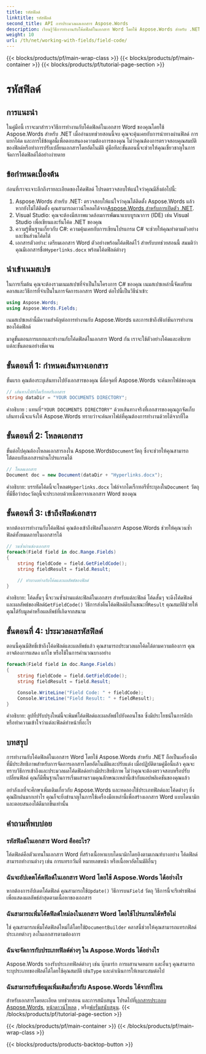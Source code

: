 ```yaml
---
title: รหัสฟิลด์
linktitle: รหัสฟิลด์
second_title: API การประมวลผลเอกสาร Aspose.Words
description: เรียนรู้วิธีการทำงานกับโค้ดฟิลด์ในเอกสาร Word โดยใช้ Aspose.Words สำหรับ .NET คู่มือนี้ครอบคลุมถึงการโหลดเอกสาร การเข้าถึงฟิลด์ และการประมวลผลโค้ดฟิลด์
weight: 10
url: /th/net/working-with-fields/field-code/
---
```


{{< blocks/products/pf/main-wrap-class >}}
{{< blocks/products/pf/main-container >}}
{{< blocks/products/pf/tutorial-page-section >}}

# รหัสฟิลด์

## การแนะนำ

ในคู่มือนี้ เราจะมาสำรวจวิธีการทำงานกับโค้ดฟิลด์ในเอกสาร Word ของคุณโดยใช้ Aspose.Words สำหรับ .NET เมื่ออ่านบทช่วยสอนนี้จบ คุณจะคุ้นเคยกับการนำทางผ่านฟิลด์ การแยกโค้ด และการใช้ข้อมูลนี้เพื่อตอบสนองความต้องการของคุณ ไม่ว่าคุณต้องการตรวจสอบคุณสมบัติของฟิลด์หรือทำการปรับเปลี่ยนเอกสารโดยอัตโนมัติ คู่มือทีละขั้นตอนนี้จะช่วยให้คุณเชี่ยวชาญในการจัดการโค้ดฟิลด์ได้อย่างง่ายดาย

## ข้อกำหนดเบื้องต้น

ก่อนที่เราจะเจาะลึกถึงรายละเอียดของโค้ดฟิลด์ โปรดตรวจสอบให้แน่ใจว่าคุณมีสิ่งต่อไปนี้:

1.  Aspose.Words สำหรับ .NET: ตรวจสอบให้แน่ใจว่าคุณได้ติดตั้ง Aspose.Words แล้ว หากยังไม่ได้ติดตั้ง คุณสามารถดาวน์โหลดได้จาก[Aspose.Words สำหรับการเปิดตัว .NET](https://releases.aspose.com/words/net/).
2. Visual Studio: คุณจะต้องมีสภาพแวดล้อมการพัฒนาแบบบูรณาการ (IDE) เช่น Visual Studio เพื่อเขียนและรันโค้ด .NET ของคุณ
3. ความรู้พื้นฐานเกี่ยวกับ C#: ความคุ้นเคยกับการเขียนโปรแกรม C# จะช่วยให้คุณทำตามตัวอย่างและชิ้นส่วนโค้ดได้
4. เอกสารตัวอย่าง: เตรียมเอกสาร Word ตัวอย่างพร้อมโค้ดฟิลด์ไว้ สำหรับบทช่วยสอนนี้ สมมติว่าคุณมีเอกสารชื่อ`Hyperlinks.docx` พร้อมโค้ดฟิลด์ต่างๆ

## นำเข้าเนมสเปซ

ในการเริ่มต้น คุณจะต้องรวมเนมสเปซที่จำเป็นในโครงการ C# ของคุณ เนมสเปซเหล่านี้จัดเตรียมคลาสและวิธีการที่จำเป็นในการจัดการเอกสาร Word ต่อไปนี้เป็นวิธีนำเข้า:

```csharp
using Aspose.Words;
using Aspose.Words.Fields;
```

เนมสเปซเหล่านี้มีความสำคัญต่อการทำงานกับ Aspose.Words และการเข้าถึงฟังก์ชันการทำงานของโค้ดฟิลด์

มาดูขั้นตอนการแยกและทำงานกับโค้ดฟิลด์ในเอกสาร Word กัน เราจะใช้ตัวอย่างโค้ดและอธิบายแต่ละขั้นตอนอย่างชัดเจน

## ขั้นตอนที่ 1: กำหนดเส้นทางเอกสาร

ขั้นแรก คุณต้องระบุเส้นทางไปยังเอกสารของคุณ นี่คือจุดที่ Aspose.Words จะค้นหาไฟล์ของคุณ

```csharp
// เส้นทางไปยังไดเร็กทอรีเอกสาร
string dataDir = "YOUR DOCUMENTS DIRECTORY";
```

 คำอธิบาย : แทนที่`"YOUR DOCUMENTS DIRECTORY"` ด้วยเส้นทางจริงที่เอกสารของคุณถูกจัดเก็บ เส้นทางนี้จะแจ้งให้ Aspose.Words ทราบว่าจะค้นหาไฟล์ที่คุณต้องการทำงานด้วยได้จากที่ใด

## ขั้นตอนที่ 2: โหลดเอกสาร

 ขั้นต่อไปคุณต้องโหลดเอกสารลงใน Aspose.Words`Document`วัตถุ ซึ่งจะช่วยให้คุณสามารถโต้ตอบกับเอกสารผ่านโปรแกรมได้

```csharp
// โหลดเอกสาร
Document doc = new Document(dataDir + "Hyperlinks.docx");
```

 คำอธิบาย: บรรทัดโค้ดนี้จะโหลด`Hyperlinks.docx` ไฟล์จากไดเร็กทอรีที่ระบุลงใน`Document` วัตถุที่มีชื่อว่า`doc`วัตถุนี้จะประกอบด้วยเนื้อหาจากเอกสาร Word ของคุณ

## ขั้นตอนที่ 3: เข้าถึงฟิลด์เอกสาร

หากต้องการทำงานกับโค้ดฟิลด์ คุณต้องเข้าถึงฟิลด์ในเอกสาร Aspose.Words ช่วยให้คุณวนซ้ำฟิลด์ทั้งหมดภายในเอกสารได้

```csharp
// วนซ้ำผ่านช่องเอกสาร
foreach(Field field in doc.Range.Fields)
{
    string fieldCode = field.GetFieldCode();
    string fieldResult = field.Result;

    // ทำบางอย่างกับโค้ดและผลลัพธ์ของฟิลด์
}
```

 คำอธิบาย: โค้ดสั้นๆ นี้จะวนซ้ำผ่านแต่ละฟิลด์ในเอกสาร สำหรับแต่ละฟิลด์ โค้ดสั้นๆ จะดึงโค้ดฟิลด์และผลลัพธ์ของฟิลด์`GetFieldCode()` วิธีการส่งคืนโค้ดฟิลด์ดิบในขณะที่`Result` คุณสมบัติช่วยให้คุณได้รับมูลค่าหรือผลลัพธ์ที่เกิดจากสนาม

## ขั้นตอนที่ 4: ประมวลผลรหัสฟิลด์

ตอนนี้คุณมีสิทธิ์เข้าถึงโค้ดฟิลด์และผลลัพธ์แล้ว คุณสามารถประมวลผลโค้ดได้ตามความต้องการ คุณอาจต้องการแสดง แก้ไข หรือใช้ในการคำนวณบางอย่าง

```csharp
foreach(Field field in doc.Range.Fields)
{
    string fieldCode = field.GetFieldCode();
    string fieldResult = field.Result;

    Console.WriteLine("Field Code: " + fieldCode);
    Console.WriteLine("Field Result: " + fieldResult);
}
```

คำอธิบาย: ลูปที่ปรับปรุงใหม่นี้จะพิมพ์โค้ดฟิลด์และผลลัพธ์ไปยังคอนโซล ซึ่งมีประโยชน์ในการดีบักหรือทำความเข้าใจว่าแต่ละฟิลด์ทำหน้าที่อะไร

## บทสรุป

การทำงานกับโค้ดฟิลด์ในเอกสาร Word โดยใช้ Aspose.Words สำหรับ .NET ถือเป็นเครื่องมือที่มีประสิทธิภาพสำหรับการจัดการเอกสารโดยอัตโนมัติและปรับแต่ง เมื่อปฏิบัติตามคู่มือนี้แล้ว คุณจะทราบวิธีการเข้าถึงและประมวลผลโค้ดฟิลด์อย่างมีประสิทธิภาพ ไม่ว่าคุณจะต้องตรวจสอบหรือปรับเปลี่ยนฟิลด์ คุณก็มีพื้นฐานในการเริ่มผสานรวมคุณลักษณะเหล่านี้เข้ากับแอปพลิเคชันของคุณแล้ว

อย่าลังเลที่จะศึกษาเพิ่มเติมเกี่ยวกับ Aspose.Words และทดลองใช้ประเภทฟิลด์และโค้ดต่างๆ ยิ่งคุณฝึกฝนมากเท่าไร คุณก็จะยิ่งชำนาญในการใช้เครื่องมือเหล่านี้เพื่อสร้างเอกสาร Word แบบไดนามิกและตอบสนองได้ดีมากขึ้นเท่านั้น

## คำถามที่พบบ่อย

### รหัสฟิลด์ในเอกสาร Word คืออะไร?

โค้ดฟิลด์คือตัวแทนในเอกสาร Word ที่สร้างเนื้อหาแบบไดนามิกโดยอิงตามเกณฑ์บางอย่าง โค้ดฟิลด์สามารถทำงานต่างๆ เช่น การแทรกวันที่ หมายเลขหน้า หรือเนื้อหาอัตโนมัติอื่นๆ

### ฉันจะอัปเดตโค้ดฟิลด์ในเอกสาร Word โดยใช้ Aspose.Words ได้อย่างไร

 หากต้องการอัปเดตโค้ดฟิลด์ คุณสามารถใช้`Update()` วิธีการบน`Field` วัตถุ วิธีการนี้จะรีเฟรชฟิลด์เพื่อแสดงผลลัพธ์ล่าสุดตามเนื้อหาของเอกสาร

### ฉันสามารถเพิ่มโค้ดฟิลด์ใหม่ลงในเอกสาร Word โดยใช้โปรแกรมได้หรือไม่

 ใช่ คุณสามารถเพิ่มโค้ดฟิลด์ใหม่ได้โดยใช้`DocumentBuilder` คลาสนี้ช่วยให้คุณสามารถแทรกฟิลด์ประเภทต่างๆ ลงในเอกสารตามต้องการ

### ฉันจะจัดการกับประเภทฟิลด์ต่างๆ ใน Aspose.Words ได้อย่างไร

 Aspose.Words รองรับประเภทฟิลด์ต่างๆ เช่น บุ๊กมาร์ก การผสานจดหมาย และอื่นๆ คุณสามารถระบุประเภทของฟิลด์ได้โดยใช้คุณสมบัติ เช่น`Type` และดำเนินการให้เหมาะสมต่อไป

### ฉันสามารถรับข้อมูลเพิ่มเติมเกี่ยวกับ Aspose.Words ได้จากที่ไหน

สำหรับเอกสารโดยละเอียด บทช่วยสอน และการสนับสนุน โปรดไปที่[เอกสารประกอบ Aspose.Words](https://reference.aspose.com/words/net/), [หน้าดาวน์โหลด](https://releases.aspose.com/words/net/) , หรือ[ฟอรั่มสนับสนุน](https://forum.aspose.com/c/words/8).
{{< /blocks/products/pf/tutorial-page-section >}}

{{< /blocks/products/pf/main-container >}}
{{< /blocks/products/pf/main-wrap-class >}}

{{< blocks/products/products-backtop-button >}}
